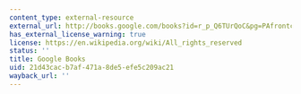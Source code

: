 ```yaml
---
content_type: external-resource
external_url: http://books.google.com/books?id=r_p_Q6TUrQoC&pg=PAfrontcover
has_external_license_warning: true
license: https://en.wikipedia.org/wiki/All_rights_reserved
status: ''
title: Google Books
uid: 21d43cac-b7af-471a-8de5-efe5c209ac21
wayback_url: ''
---
```

